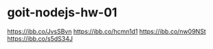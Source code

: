 # goit-nodejs-hw-01
https://ibb.co/JvsSBvn
https://ibb.co/hcmn1d1
https://ibb.co/nw09NSt
https://ibb.co/s5dS34J